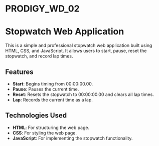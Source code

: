# PRODIGY_WD_02
# Stopwatch Web Application

This is a simple and professional stopwatch web application built using HTML, CSS, and JavaScript. It allows users to start, pause, reset the stopwatch, and record lap times.

## Features

- **Start**: Begins timing from 00:00:00.00.
- **Pause**: Pauses the current time.
- **Reset**: Resets the stopwatch to 00:00:00.00 and clears all lap times.
- **Lap**: Records the current time as a lap.

## Technologies Used

- **HTML**: For structuring the web page.
- **CSS**: For styling the web page.
- **JavaScript**: For implementing the stopwatch functionality.



